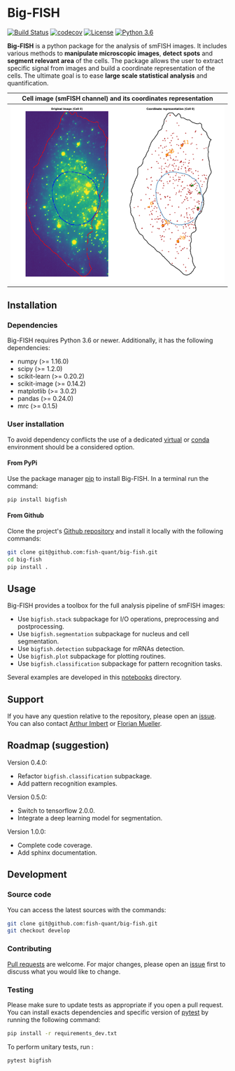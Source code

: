 # Big-FISH

[![Build Status](https://travis-ci.com/fish-quant/big-fish.svg?branch=master)](https://travis-ci.com/fish-quant/big-fish)
[![codecov](https://codecov.io/gh/fish-quant/big-fish/branch/master/graph/badge.svg)](https://codecov.io/gh/fish-quant/big-fish)
[![License](https://img.shields.io/badge/license-BSD%203--Clause-green)](https://github.com/fish-quant/big-fish/blob/master/LICENSE)
[![Python 3.6](https://img.shields.io/badge/python-3.6-blue.svg)](https://www.python.org/downloads/release/python-360/)

**Big-FISH** is a python package for the analysis of smFISH images. It includes various methods to **manipulate microscopic images**, **detect spots** and **segment relevant area** of the cells. The package allows the user to extract specific signal from images and build a coordinate representation of the cells. The ultimate goal is to ease **large scale statistical analysis** and quantification.

| Cell image (smFISH channel) and its coordinates representation |
| ------------- |
| ![](images/plot_cell.png "Nucleus in blue, mRNAs in red, foci in orange and transcription sites in green") |

## Installation

### Dependencies

Big-FISH requires Python 3.6 or newer. Additionally, it has the following dependencies:

- numpy (>= 1.16.0)
- scipy (>= 1.2.0)
- scikit-learn (>= 0.20.2)
- scikit-image (>= 0.14.2)
- matplotlib (>= 3.0.2)
- pandas (>= 0.24.0)
- mrc (>= 0.1.5)

### User installation

To avoid dependency conflicts the use of a dedicated [virtual](https://docs.python.org/3.6/library/venv.html) or [conda](https://docs.conda.io/projects/conda/en/latest/user-guide/tasks/manage-environments.html) environment should be a considered option.

#### From PyPi

Use the package manager [pip](https://pip.pypa.io/en/stable/) to install Big-FISH. In a terminal run the command:

```bash
pip install bigfish
```

#### From Github

Clone the project's [Github repository](https://github.com/fish-quant/big-fish) and install it locally with the following commands:

```bash
git clone git@github.com:fish-quant/big-fish.git
cd big-fish
pip install .
```

## Usage

Big-FISH provides a toolbox for the full analysis pipeline of smFISH images:
- Use `bigfish.stack` subpackage for I/O operations, preprocessing and postprocessing.
- Use `bigfish.segmentation` subpackage for nucleus and cell segmentation.
- Use `bigfish.detection` subpackage for mRNAs detection.
- Use `bigfish.plot` subpackage for plotting routines.
- Use `bigfish.classification` subpackage for pattern recognition tasks.

Several examples are developed in this [notebooks](https://github.com/fish-quant/big-fish-examples/tree/master/notebooks) directory.

## Support

If you have any question relative to the repository, please open an [issue](https://github.com/fish-quant/big-fish/issues). You can also contact [Arthur Imbert](mailto:arthur.imbert@mines-paristech.fr) or [Florian Mueller](mailto:muellerf.research@gmail.com).

## Roadmap (suggestion)

Version 0.4.0:
- Refactor `bigfish.classification` subpackage.
- Add pattern recognition examples.

Version 0.5.0:
- Switch to tensorflow 2.0.0.
- Integrate a deep learning model for segmentation.

Version 1.0.0:
- Complete code coverage.
- Add sphinx documentation.

## Development

### Source code

You can access the latest sources with the commands:

```bash
git clone git@github.com:fish-quant/big-fish.git
git checkout develop
```

### Contributing

[Pull requests](https://github.com/fish-quant/big-fish/pulls) are welcome. For major changes, please open an [issue](https://github.com/fish-quant/big-fish/issues) first to discuss what you would like to change.

### Testing

Please make sure to update tests as appropriate if you open a pull request. You can install exacts dependencies and specific version of [pytest](https://docs.pytest.org/en/latest/) by running the following command:

```bash
pip install -r requirements_dev.txt
```

To perform unitary tests, run : 

```bash
pytest bigfish
```
